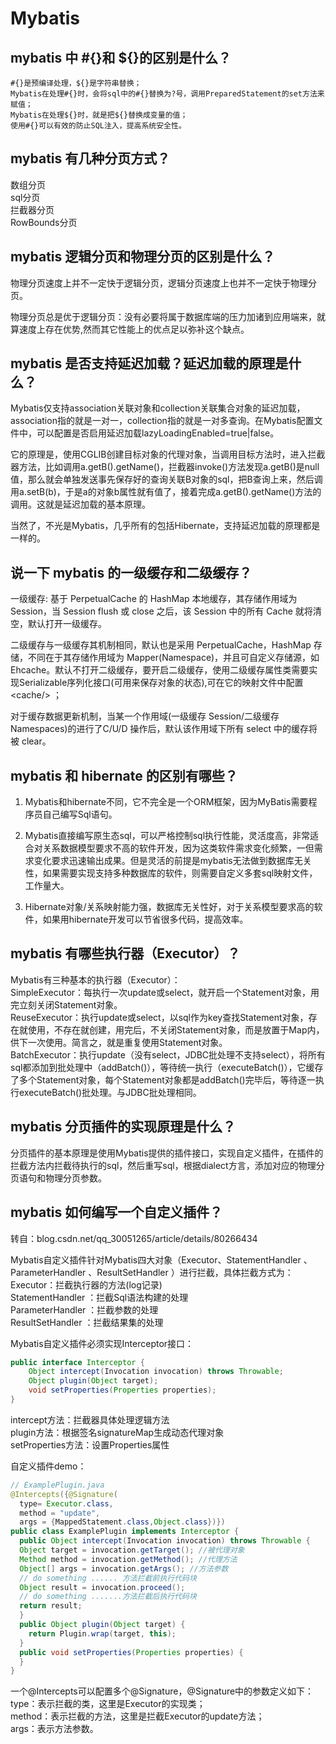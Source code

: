 # Mybatis

## mybatis 中 #{}和 ${}的区别是什么？

    #{}是预编译处理，${}是字符串替换；  
    Mybatis在处理#{}时，会将sql中的#{}替换为?号，调用PreparedStatement的set方法来赋值；  
    Mybatis在处理${}时，就是把${}替换成变量的值；  
    使用#{}可以有效的防止SQL注入，提高系统安全性。  

## mybatis 有几种分页方式？

数组分页  
sql分页  
拦截器分页  
RowBounds分页

## mybatis 逻辑分页和物理分页的区别是什么？

物理分页速度上并不一定快于逻辑分页，逻辑分页速度上也并不一定快于物理分页。

物理分页总是优于逻辑分页：没有必要将属于数据库端的压力加诸到应用端来，就算速度上存在优势,然而其它性能上的优点足以弥补这个缺点。

## mybatis 是否支持延迟加载？延迟加载的原理是什么？

Mybatis仅支持association关联对象和collection关联集合对象的延迟加载，association指的就是一对一，collection指的就是一对多查询。在Mybatis配置文件中，可以配置是否启用延迟加载lazyLoadingEnabled=true|false。

它的原理是，使用CGLIB创建目标对象的代理对象，当调用目标方法时，进入拦截器方法，比如调用a.getB().getName()，拦截器invoke()方法发现a.getB()是null值，那么就会单独发送事先保存好的查询关联B对象的sql，把B查询上来，然后调用a.setB(b)，于是a的对象b属性就有值了，接着完成a.getB().getName()方法的调用。这就是延迟加载的基本原理。

当然了，不光是Mybatis，几乎所有的包括Hibernate，支持延迟加载的原理都是一样的。

## 说一下 mybatis 的一级缓存和二级缓存？

一级缓存: 基于 PerpetualCache 的 HashMap 本地缓存，其存储作用域为 Session，当 Session flush 或 close 之后，该 Session 中的所有 Cache 就将清空，默认打开一级缓存。

二级缓存与一级缓存其机制相同，默认也是采用 PerpetualCache，HashMap 存储，不同在于其存储作用域为 Mapper(Namespace)，并且可自定义存储源，如 Ehcache。默认不打开二级缓存，要开启二级缓存，使用二级缓存属性类需要实现Serializable序列化接口(可用来保存对象的状态),可在它的映射文件中配置\<cache/> ；

对于缓存数据更新机制，当某一个作用域(一级缓存 Session/二级缓存Namespaces)的进行了C/U/D 操作后，默认该作用域下所有 select 中的缓存将被 clear。

## mybatis 和 hibernate 的区别有哪些？  

1. Mybatis和hibernate不同，它不完全是一个ORM框架，因为MyBatis需要程序员自己编写Sql语句。

2. Mybatis直接编写原生态sql，可以严格控制sql执行性能，灵活度高，非常适合对关系数据模型要求不高的软件开发，因为这类软件需求变化频繁，一但需求变化要求迅速输出成果。但是灵活的前提是mybatis无法做到数据库无关性，如果需要实现支持多种数据库的软件，则需要自定义多套sql映射文件，工作量大。 

3. Hibernate对象/关系映射能力强，数据库无关性好，对于关系模型要求高的软件，如果用hibernate开发可以节省很多代码，提高效率。 

## mybatis 有哪些执行器（Executor）？

Mybatis有三种基本的执行器（Executor）：  
SimpleExecutor：每执行一次update或select，就开启一个Statement对象，用完立刻关闭Statement对象。  
ReuseExecutor：执行update或select，以sql作为key查找Statement对象，存在就使用，不存在就创建，用完后，不关闭Statement对象，而是放置于Map内，供下一次使用。简言之，就是重复使用Statement对象。  
BatchExecutor：执行update（没有select，JDBC批处理不支持select），将所有sql都添加到批处理中（addBatch()），等待统一执行（executeBatch()），它缓存了多个Statement对象，每个Statement对象都是addBatch()完毕后，等待逐一执行executeBatch()批处理。与JDBC批处理相同。  
## mybatis 分页插件的实现原理是什么？

分页插件的基本原理是使用Mybatis提供的插件接口，实现自定义插件，在插件的拦截方法内拦截待执行的sql，然后重写sql，根据dialect方言，添加对应的物理分页语句和物理分页参数。

## mybatis 如何编写一个自定义插件？

转自：blog.csdn.net/qq_30051265/article/details/80266434

Mybatis自定义插件针对Mybatis四大对象（Executor、StatementHandler 、ParameterHandler 、ResultSetHandler ）进行拦截，具体拦截方式为：  
Executor：拦截执行器的方法(log记录)  
StatementHandler ：拦截Sql语法构建的处理  
ParameterHandler ：拦截参数的处理  
ResultSetHandler ：拦截结果集的处理  

Mybatis自定义插件必须实现Interceptor接口：  

```java
public interface Interceptor {
    Object intercept(Invocation invocation) throws Throwable;
    Object plugin(Object target);
    void setProperties(Properties properties);
}
```

intercept方法：拦截器具体处理逻辑方法   
plugin方法：根据签名signatureMap生成动态代理对象   
setProperties方法：设置Properties属性  

自定义插件demo：  

```java
// ExamplePlugin.java
@Intercepts({@Signature(
  type= Executor.class,
  method = "update",
  args = {MappedStatement.class,Object.class})})
public class ExamplePlugin implements Interceptor {
  public Object intercept(Invocation invocation) throws Throwable {
  Object target = invocation.getTarget(); //被代理对象
  Method method = invocation.getMethod(); //代理方法
  Object[] args = invocation.getArgs(); //方法参数
  // do something ...... 方法拦截前执行代码块
  Object result = invocation.proceed();
  // do something .......方法拦截后执行代码块
  return result;
  }
  public Object plugin(Object target) {
    return Plugin.wrap(target, this);
  }
  public void setProperties(Properties properties) {
  }
}
```

一个@Intercepts可以配置多个@Signature，@Signature中的参数定义如下：   
type：表示拦截的类，这里是Executor的实现类；  
method：表示拦截的方法，这里是拦截Executor的update方法；  
args：表示方法参数。  

